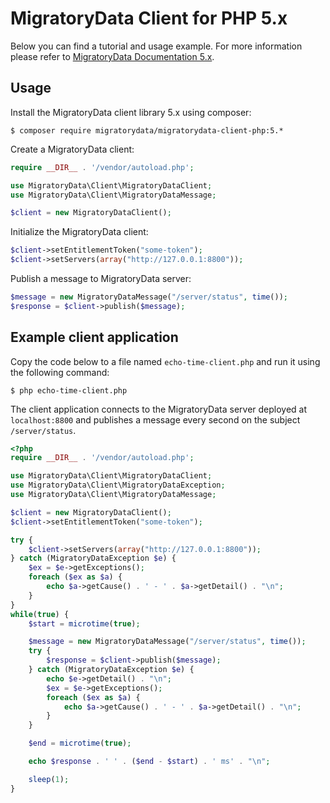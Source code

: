 # MigratoryData Client for PHP 5.x #

Below you can find a tutorial and usage example. For more information please refer to 
[MigratoryData Documentation 5.x](https://migratorydata.com/documentation/5.x/api/client/desktop-apps/php/html/index.html).

## Usage ##
Install the MigratoryData client library 5.x using composer:
```console
$ composer require migratorydata/migratorydata-client-php:5.*
```

Create a MigratoryData client:

```php
require __DIR__ . '/vendor/autoload.php';

use MigratoryData\Client\MigratoryDataClient;
use MigratoryData\Client\MigratoryDataMessage;

$client = new MigratoryDataClient(); 
```

Initialize the MigratoryData client:

```php    
$client->setEntitlementToken("some-token");
$client->setServers(array("http://127.0.0.1:8800"));
```
 
Publish a message to MigratoryData server:
 
```php
$message = new MigratoryDataMessage("/server/status", time());
$response = $client->publish($message);
```

## Example client application ##

Copy the code below to a file named `echo-time-client.php` and run it using the following command:

```console  
$ php echo-time-client.php
```

The client application connects to the MigratoryData server deployed at `localhost:8800` and publishes a message every second on the subject `/server/status`.

```php
<?php
require __DIR__ . '/vendor/autoload.php';

use MigratoryData\Client\MigratoryDataClient;
use MigratoryData\Client\MigratoryDataException;
use MigratoryData\Client\MigratoryDataMessage;

$client = new MigratoryDataClient();
$client->setEntitlementToken("some-token");

try {
    $client->setServers(array("http://127.0.0.1:8800"));
} catch (MigratoryDataException $e) {
    $ex = $e->getExceptions();
    foreach ($ex as $a) {
        echo $a->getCause() . ' - ' . $a->getDetail() . "\n";
    }
}
while(true) {
    $start = microtime(true);

    $message = new MigratoryDataMessage("/server/status", time());
    try {
        $response = $client->publish($message);
    } catch (MigratoryDataException $e) {
        echo $e->getDetail() . "\n";
        $ex = $e->getExceptions();
        foreach ($ex as $a) {
            echo $a->getCause() . ' - ' . $a->getDetail() . "\n";
        }	
    }

    $end = microtime(true);

    echo $response . ' ' . ($end - $start) . ' ms' . "\n";

    sleep(1);
} 
```